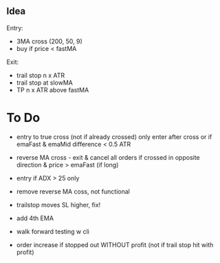 ## Idea
Entry:
- 3MA cross (200, 50, 9)
- buy if price < fastMA

Exit:
- trail stop n x ATR 
- trail stop at slowMA
- TP n x ATR above fastMA


# To Do
+ entry to true cross (not if already crossed)
only enter after cross or if emaFast & emaMid difference < 0.5 ATR

+ reverse MA cross - exit & cancel all orders if crossed in opposite direction & price > emaFast (if long)

+ entry if ADX > 25 only
- remove reverse MA coss, not functional

+ trailstop moves SL higher, fix!

- add 4th EMA

- walk forward testing w cli

- order increase if stopped out WITHOUT profit (not if trail stop hit with profit)